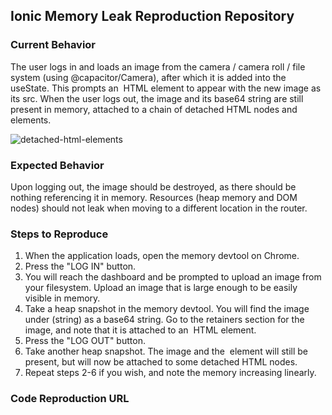 ## Ionic Memory Leak Reproduction Repository

### Current Behavior
The user logs in and loads an image from the camera / camera roll / file system (using @capacitor/Camera), after which it is added into the useState. This prompts an <img> HTML element to appear with the new image as its src. When the user logs out, the image and its base64 string are still present in memory, attached to a chain of detached HTML nodes and elements.

![detached-html-elements](https://github.com/camilocalvo/ionic-memory-leak/assets/21162110/92c6b4eb-2084-4a3f-af56-ba60454062a9)

### Expected Behavior
Upon logging out, the image should be destroyed, as there should be nothing referencing it in memory. Resources (heap memory and DOM nodes) should not leak when moving to a different location in the router.

### Steps to Reproduce

1. When the application loads, open the memory devtool on Chrome.
2. Press the "LOG IN" button.
3. You will reach the dashboard and be prompted to upload an image from your filesystem. Upload an image that is large enough to be easily visible in memory.
4. Take a heap snapshot in the memory devtool. You will find the image under (string) as a base64 string. Go to the retainers section for the image, and note that it is attached to an <img> HTML element.
5. Press the "LOG OUT" button.
6. Take another heap snapshot. The image and the <img> element will still be present, but will now be attached to some detached HTML nodes.
7. Repeat steps 2-6 if you wish, and note the memory increasing linearly.

### Code Reproduction URL
